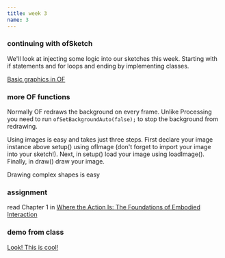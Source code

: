 ```yaml
---
title: week 3
name: 3
---
```


<h3 class="text-muted">continuing with ofSketch</h3>

We'll look at injecting some logic into our sketches this week. Starting with if statements and for loops and ending by implementing classes. 

<a href="http://www.slideshare.net/roxlu/openframeworks-007-graphics?ref=http://openframeworks.cc/tutorials/first%20steps/004_presentations.html"  target="_blank" class="inline" >Basic graphics in OF</a>

<h3 class="text-muted">more OF functions</h3>

Normally OF redraws the background on every frame. Unlike Processing you need to run `ofSetBackgroundAuto(false);` to stop the background from redrawing.

Using images is easy and takes just three steps. First declare your image instance above setup() using ofImage (don't forget to import your image into your sketch!). Next, in setup() load your image using loadImage(). Finally, in draw() draw your image.

<div data-gist-id="209e603faef0f51dbe3a" data-gist-file="interactiveArtWeek3-ofImage.cpp"></div>

Drawing complex shapes is easy

<div data-gist-id="209e603faef0f51dbe3a" data-gist-file="interactiveArtWeek3-shapes.cpp"></div>

<h3 class="text-muted">assignment</h3>
<p class="links">
	read Chapter 1 in <a href="{{site.url}}/media/pdfs/dourish-paul--where-the-action-is.pdf">Where the Action Is: The Foundations of Embodied Interaction</a>
</p>

<h3 class="text-muted">demo from class</h3>
<div data-gist-id="209e603faef0f51dbe3a" data-gist-file="interactiveArtWeek3-graphics-demo.cpp"></div>

[Look! This is cool!](http://www.creativeapplications.net/openframeworks/sharing-faces-seeing-yourself-reflected-in-the-image-of-others/)
